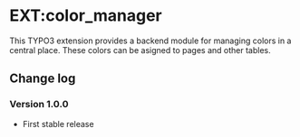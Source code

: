 # EXT:color_manager

This TYPO3 extension provides a backend module for managing colors in a central place. These colors can be asigned to pages and other tables.

## Change log

### Version 1.0.0

- First stable release